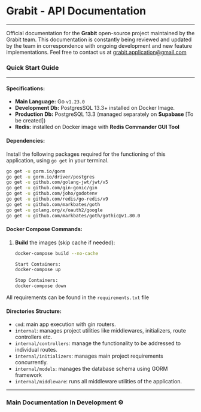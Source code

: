 
# Grabit - API Documentation
________________________________________________________________________
 Official documentation for the **Grabit** open-source project maintained by the Grabit team. This documentation is constantly being reviewed and updated by the team in correspondence with ongoing development and new feature implementations. Feel free to contact us at grabit.application@gmail.com

### Quick Start Guide
________________________________________________________________________
#### Specifications:

- **Main Language:** Go `v1.23.0`
- **Development Db:** PostgresSQL 13.3+ installed on Docker Image.
- **Production Db:** PostgreSQL 13.3 (managed separately on **Supabase** [To be created])
- **Redis:** installed on Docker image with **Redis Commander GUI Tool**

#### Dependencies:

Install the following packages required for the functioning of this application, using `go get` in your terminal.

```bash
go get -u gorm.io/gorm
go get -u gorm.io/driver/postgres
go get -u github.com/golang-jwt/jwt/v5
go get -u github.com/gin-gonic/gin
go get -u github.com/joho/godotenv
go get -u github.com/redis/go-redis/v9
go get -u github.com/markbates/goth 
go get -u golang.org/x/oauth2/google
go get -u github.com/markbates/goth/gothic@v1.80.0

```

#### Docker Compose Commands:

1. **Build** the images (skip cache if needed):
   ```bash
   docker-compose build --no-cache

   Start Containers: 
   docker-compose up

   Stop Containers:
   docker-compose down


All requirements can be found in the `requirements.txt` file
#### Directories Structure:

- `cmd`: main app execution with gin routers.
- `internal`: manages project utilities like middlewares, initializers, route controllers etc.
- `internal/controllers`: manage the functionality to be addressed to individual routes.
- `internal/initializers`: manages main project requirements concurrently. 
- `internal/models`: manages the database schema using GORM framework
- `internal/middleware`: runs all middleware utilities of the application.

________________________________________________________________________
### Main Documentation In Development ⚙️

